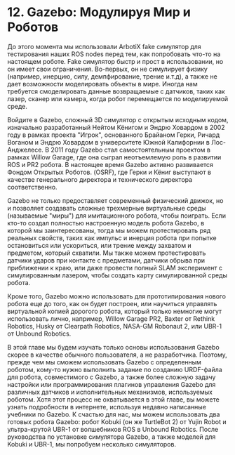 # 12. Gazebo: Модулируя Мир и Роботов

До этого момента мы использовали ArbotiX fake симулятор для тестирования наших ROS nodes перед тем, как попробовать что-то на настоящем роботе. Fake симулятор быстр и прост в использовании, но он имеет свои ограничения. Во-первых, он не симулирует физику \(например, инерцию, силу, демпфирование, трение и.т.д\), а также не дает возможности моделировать объекты в мире. Иногда нам требуется смоделировать данные возвращаемые с датчиков, таких как лазер, сканер или камера, когда робот перемещается по моделируемой среде. 

Войдите в Gazebo, сложный 3D симулятор с открытым исходным кодом, изначально разработанный Нейтом Кёнигом и Эндрю Ховардом в 2002 году в рамках проекта "Игрок", основанного Брайаном Герки, Ричард Воганом и Эндрю Ховардом в университете Южной Калифорнии в Лос-Анджелесе. В 2011 году Gazebo стал самостоятельным проектом в рамках Willow Garage, где она сыграл неотъемлемую роль в развитии ROS и PR2 робота. В настоящее время Gazebo активно развивается Фондом Открытых Роботов. \(OSRF\), где Герки и Кёниг выступают в качестве генерального директора и технического директора соответственно.

Gazebo не только предоставляет современный физический движок, но и позволяет создавать сложные трехмерные виртуальные среды \(называемые "миры"\) для имитационного робота, чтобы поиграть. Если кто-то создал полностью настроенную модель робота Gazebo, в которой мы заинтересованы, тогда мы можем протестировать ряд реальных свойств, таких как импульс и инерция робота при попытке остановиться или ускориться, или трение между захватом и предметом, который схватили. Мы также можем протестировать датчики ударов при контакте с предметами, датчики обрыва при приближении к краю, или даже провести полный SLAM эксперимент с симулированным лазером, чтобы создать карту симулированной среды робота.

Кроме того, Gazebo можно использовать для прототипирования нового робота еще до того, как он будет построен, или научиться управлять виртуальной копией дорогого робота, который только немногие могут использовать лично, например, Willow Garage PR2, Baxter от Rethink Robotics, Husky от Clearpath Robotics, NASA-GM Robonaut 2, или UBR-1 от Unbound Robotics.

В этой главе мы будем изучать только основы использования Gazebo скорее в качестве обычного пользователя, а не разработчика. Поэтому, прежде чем мы сможем использовать Gazebo с определенным роботом, кому-то нужно выполнить задание по созданию URDF-файла для робота, совместимого с Gazebo, а также более сложную задачу настройки или программирования плагинов управления Gazebo для различных датчиков и исполнительных механизмов, используемых роботом. Хотя этот процесс не охватывается в этой главе, вы можете узнать подробности в интернете, используя недавно написанные учебники по Gazebo. К счастью для нас, мы можем использовать два готовых робота Gazebo: робот Kobuki \(он же TurtleBot 2\) от Yujin Robot и ультра-крутой UBR-1 от волшебников ROS в Unbound Robotics. После руководства по установке симулятора Gazebo, а также моделей для Kobuki и UBR-1, мы попробуем несколько симуляторов.



